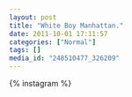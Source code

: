 ```yaml
---
layout: post
title: "White Boy Manhattan."
date: 2011-10-01 17:11:57
categories: ["Normal"]
tags: []
media_id: "248510477_326209"
---
```


{% instagram %}
